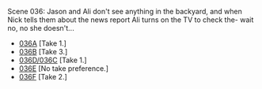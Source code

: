 Scene 036: Jason and Ali don't see anything in the backyard, and when Nick tells them about the news report Ali turns on the TV to check the- wait no, no she doesn't...

* [036A](036A--Take01--.md) [Take 1.]
* [036B](036B--Take03--.md) [Take 3.]
* [036D/036C](036D-036C--Take01--.md) [Take 1.]
* [036E](036E--NoPref.--.md) [No take preference.]
* [036F](036F--Take02--.md) [Take 2.]
